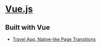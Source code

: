 # [Vue.js](https://vuejs.org)

## Built with Vue
- [Travel App, Native-like Page Transitions](https://github.com/sdras/page-transitions-travelapp)